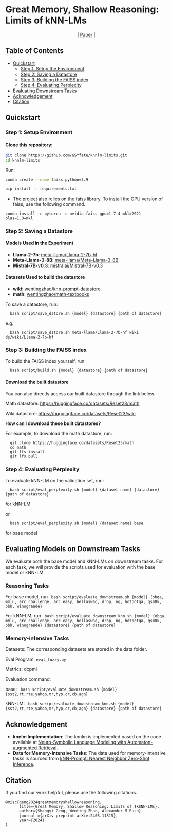 <p align="center">
     <h1>Great Memory, Shallow Reasoning: Limits of kNN-LMs </h1> 
</p>
<div align="center">

| [Paper](https://arxiv.org/abs/2408.11815) |

</div>



## Table of Contents
  * [Quickstart](#quickstart)
    * [Step 1: Setup  the Environment](#step-1-setup-environment)
    * [Step 2: Saving a Datastore](#step-2-saving-a-datastore)
    * [Step 3: Building the FAISS index](#step-3-building-the-faiss-index)
    * [Step 4: Evaluating Perplexity](#step-4-evaluating-perplexity)
  * [Evaluating Downstream Tasks](#evaluating-models-on-downstream-tasks)
  * [Acknowledgement](#acknowledgement)
  * [Citation](#citation)
  
## Quickstart

### Step 1: Setup Environment

#### Clone this repository:
```bash
git clone https://github.com/GSYfate/knnlm-limits.git
cd knnlm-limits
```

Run:
```bash
conda create --name faiss python=3.9
```

```bash
pip install -r requirements.txt
```

* The project also relies on the faiss library. To install the GPU version of faiss, use the following command.
```
conda install -c pytorch -c nvidia faiss-gpu=1.7.4 mkl=2021 blas=1.0=mkl
```


### Step 2: Saving a Datastore

#### Models Used in the Experiment

- **Llama-2-7b**: [meta-llama/Llama-2-7b-hf](https://huggingface.co/meta-llama/Llama-2-7b-hf)
- **Meta-Llama-3-8B**: [meta-llama/Meta-Llama-3-8B](https://huggingface.co/meta-llama/Meta-Llama-3-8B)
- **Mistral-7B-v0.3**: [mistralai/Mistral-7B-v0.3](https://huggingface.co/mistralai/Mistral-7B-v0.3)

#### Datasets Used to build the datastore
- **wiki**: [wentingzhao/knn-prompt-datastore](https://huggingface.co/datasets/wentingzhao/knn-prompt-datastore)
- **math**: [wentingzhao/math-textbooks](https://huggingface.co/datasets/wentingzhao/math-textbooks)


To save a datastore, run:
```
  bash script/save_dstore.sh {model} {datastore} {path of datastore}
```

e.g.
```
  bash script/save_dstore.sh meta-llama/Llama-2-7b-hf wiki ds/wiki/Llama-2-7b-hf
```


### Step 3: Building the FAISS index


To build the FAISS index yourself, run:

```
  bash script/build.sh {model} {datastore} {path of datastore}
```
#### Download the built datastore
You can also directly access our built datastore through the link below.

Math datastore: https://huggingface.co/datasets/Reset23/math

Wiki datastore: https://huggingface.co/datasets/Reset23/wiki

**How can I download these built datastores?**

For example, to download the math datastore, run:
```
  git clone https://huggingface.co/datasets/Reset23/math
  cd math
  git lfs install
  git lfs pull
```

### Step 4: Evaluating Perplexity

To evaluate kNN-LM on the validation set, run:

```
  bash script/eval_perplexity.sh {model} {dataset name} {datastore} {path of datastore}
```
for kNN-LM

or
```
  bash script/eval_perplexity.sh {model} {dataset name} base
```
for base model

## Evaluating Models on Downstream Tasks
We evaluate both the base model and kNN-LMs on downstream tasks. For each task, we will provide the scripts used for evaluation with the base model or kNN-LM.

### Reasoning Tasks

For base model, run ` bash script/evaluate_downstream.sh {model} {obqa, mmlu, arc_challenge, arc_easy, hellaswag, drop, nq, hotpotqa, gsm8k, bbh, winogrande}`

For kNN-LM, run ` bash script/evaluate_downstream_knn.sh {model} {obqa, mmlu, arc_challenge, arc_easy, hellaswag, drop, nq, hotpotqa, gsm8k, bbh, winogrande} {datastore} {path of datastore}`
 



### Memory-intensive Tasks 

Datasets: The corresponding datasets are stored in the data folder.

Eval Program: `eval_fuzzy.py`

Metrics: dcpmi

Evaluation command:

base: ` bash script/evaluate_downstream.sh {model} {sst2,rt,rte,yahoo,mr,hyp,cr,cb,agn}`

kNN-LM: ` bash script/evaluate_downstream_knn.sh {model} {sst2,rt,rte,yahoo,mr,hyp,cr,cb,agn} {datastore} {path of datastore}`





## Acknowledgement
- **knnlm Implementation**: The knnlm is implemented based on the code available at [Neuro-Symbolic Language Modeling with Automaton-augmented Retrieval](https://github.com/neulab/knn-transformers).
- **Data for Memory-Intensive Tasks**: The data used for memory-intensive tasks is sourced from [kNN-Prompt: Nearest Neighbor Zero-Shot Inference](https://github.com/swj0419/kNN_prompt/tree/main/task_data).

## Citation
If you find our work helpful, please use the following citations.

```
@misc{geng2024greatmemoryshallowreasoning,
      title={Great Memory, Shallow Reasoning: Limits of $k$NN-LMs}, 
      author={Shangyi Geng, Wenting Zhao, Alexander M Rush},
      journal ={arXiv preprint arXiv:2408.11815},
      year={2024}
}
```